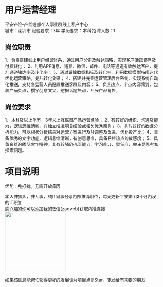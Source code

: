 # 用户运营经理
平安产险-产险总部个人事业群线上客户中心  
城市：深圳市 经验要求：3年 学历要求：本科  招聘人数：1

## 岗位职责
1、负责搭建线上用户经营体系，通过用户分群及触达策略，实现客户活跃留存及付费转化；
 2、利用APP消息、短信、微信、邮件、电话等通道有效触达客户，提升通道触达率及转化率；
 3、通过监控数据指标及转化率，利用数据模型持续迭代优化运营策略，提升转化效果；
 4、搭建并完善运营管理后台系统，实现系统自动化推送，支持各运营人员配置推送客群及内容；
 5、负责热点、节点内容策划，包装产品卖点，撰写创意文案，挖掘话题热点，开展产品销售。

## 岗位要求
1、本科及以上学历，3年以上互联网产品运营经验；
 2、有较好的组织、沟通及能力，逻辑思维清晰，有独立推进项目经验或相关优秀案例；
 3、具有较好的数据分析能力，可以根据分析结果对运营方案进行及时调整及改进、优化投产比；
 4、具备优秀的文字功能，逻辑思维清晰，有创意思维，具备把控热点的敏感度；
 5、具备良好的团队合作精神，具有较强的抗压能力、学习能力、责任心，会主动思考和探索问题。

# 项目说明

优势：免打扰，无需开放简历

本人非猎头，非人事，纯IT同事分享内部推荐职位，每天更新平安集团2个月内发的IT职位  
感兴趣的你可以添加我的微信(zaqweb)获取内推连接  
<img src="https://github.com/zaqweb/PA-IT-JOBS/blob/master/WechatICode.jpeg"  height="200" width="200">

如果该信息能帮忙获得更好的发展请为项目点亮Star，转发给有需要的朋友




